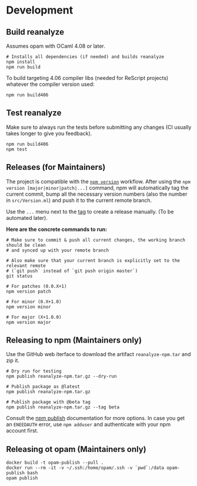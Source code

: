 # Development

## Build reanalyze

Assumes opam with OCaml 4.08 or later.

```
# Installs all dependencies (if needed) and builds reanalyze
npm install
npm run build
```

To build targeting 4.06 compiler libs (needed for ReScript projects) whatever the compiler version used:

```
npm run build406
```


## Test reanalyze

Make sure to always run the tests before submitting any changes (CI usually takes
longer to give you feedback).

```
npm run build406
npm test
```

## Releases (for Maintainers)

The project is compatible with the [`npm
version`](https://docs.npmjs.com/cli/version) workflow. After using the `npm
version [major|minor|patch|...]` command, npm will automatically tag the
current commit, bump all the necessary version numbers (also the number in
`src/Version.ml`) and push it to the current remote branch.

Use the `...` menu next to the [tag](https://github.com/rescript-association/reanalyze/tags) to create a release manually. (To be automated later).

**Here are the concrete commands to run:**

```
# Make sure to commit & push all current changes, the working branch should be clean
# and synced up with your remote branch

# Also make sure that your current branch is explicitly set to the relevant remote
# (`git push` instead of `git push origin master`)
git status

# For patches (0.0.X+1)
npm version patch

# For minor (0.X+1.0)
npm version minor

# For major (X+1.0.0)
npm version major
```

## Releasing to npm (Maintainers only)

Use the GitHub web iterface to download the artifact `reanalyze-npm.tar` and zip it.

```
# Dry run for testing
npm publish reanalyze-npm.tar.gz --dry-run

# Publish package as @latest
npm publish reanalyze-npm.tar.gz

# Publish package with @beta tag
npm publish reanalyze-npm.tar.gz --tag beta
```

Consult the [npm publish](https://docs.npmjs.com/cli/publish) documentation for more options.
In case you get an `ENEEDAUTH` error, use `npm adduser` and authenticate with your npm account first.

## Releasing ot opam (Maintainers only)

```
docker build -t opam-publish --pull .
docker run --rm -it -v ~/.ssh:/home/opam/.ssh -v `pwd`:/data opam-publish bash
opam publish
```
